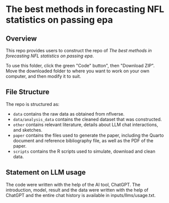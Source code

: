 # The best methods in forecasting NFL statistics on passing epa

## Overview

This repo provides users to construct the repo of *The best methods in forecasting NFL statistics on passing epa*.

To use this folder, click the green "Code" button", then "Download ZIP". Move the downloaded folder to where you want to work on your own computer, and then modify it to suit.


## File Structure

The repo is structured as:

-   `data` contains the raw data as obtained from nflverse.
-   `data/analysis_data` contains the cleaned dataset that was constructed.
-   `other` contains relevant literature, details about LLM chat interactions, and sketches.
-   `paper` contains the files used to generate the paper, including the Quarto document and reference bibliography file, as well as the PDF of the paper. 
-   `scripts` contains the R scripts used to simulate, download and clean data.


## Statement on LLM usage

The code were written with the help of the AI tool, ChatGPT. The introduction, model, result and the data were written with the help of ChatGPT and the entire chat history is available in inputs/llms/usage.txt.
